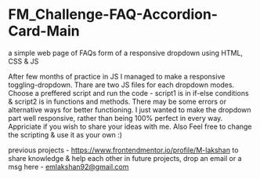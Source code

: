 # FM_Challenge-FAQ-Accordion-Card-Main
a simple web page of FAQs form of a responsive dropdown using HTML, CSS &amp; JS

After few months of practice in JS I managed to make a responsive toggling-dropdown. Thare are two JS files for each dropdown modes. Choose a preffered script and run the code - script1 is in if-else conditions &amp; script2 is in functions and methods.
There may be some errors or alternative ways for better functioning. I just wanted to make the dropdown part well responsive, rather than being 100% perfect in every way. Appriciate if you wish to share your ideas with me. Also Feel free to change the scripting &amp; use it as your own :)

previous projects - https://www.frontendmentor.io/profile/M-lakshan
to share knowledge &amp; help each other in future projects, drop an email or a msg here - emlakshan92@gmail.com 
